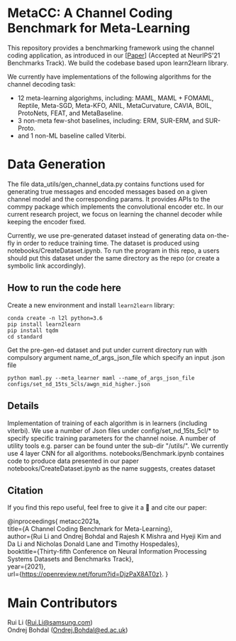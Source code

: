 # MetaCC: A Channel Coding Benchmark for Meta-Learning

This repository provides a benchmarking framework using the channel coding application, as introduced in our [[Paper](https://arxiv.org/pdf/2107.07579.pdf)] (Accepted at NeurIPS'21 Benchmarks Track). We build the codebase based upon learn2learn library.  

We currently have implementations of the following algorithms for the channel decoding task:   
- 12 meta-learning algorighms, including: MAML, MAML + FOMAML, Reptile, Meta-SGD, Meta-KFO, ANIL, MetaCurvature, CAVIA, BOIL, ProtoNets, FEAT, and MetaBaseline.  
- 3 non-meta few-shot baselines, including: ERM, SUR-ERM, and SUR-Proto.   
- and 1 non-ML baseline called Viterbi.  

# Data Generation  
The file data_utils/gen_channel_data.py contains functions used for generating true messages and encoded messages based on a given channel model and the corresponding params. It provides APIs to the commpy package which implements the convolutional encoder etc. In our current research project, we focus on learning the channel decoder while keeping the encoder fixed. 

Currently, we use pre-generated dataset instead of generating data on-the-fly in order to reduce training time. The dataset is produced using notebooks/CreateDataset.ipynb. To run the program in this repo, a users should put this dataset under the same directory as the repo (or create a symbolic link accordingly).  

## How to run the code here  
Create a new environment and install ``learn2learn`` library:  
```
conda create -n l2l python=3.6
pip install learn2learn
pip install tqdm
cd standard
```
Get the pre-gen-ed dataset and put under current directory run with compulsory argument name_of_args_json_file which specify an input .json file  

```
python maml.py --meta_learner maml --name_of_args_json_file configs/set_nd_15ts_5cls/awgn_mid_higher.json  
```

## Details
Implementation of training of each algorithm is in learners (including viterbi). We use a number of Json files under config/set_nd_15ts_5cl/* to specify specific training parameters for the channel noise. A number of utility tools e.g. parser can be found unter the sub-dir "/utils/". We currently use 4 layer CNN for all algorithms. 
notebooks/Benchmark.ipynb containes code to produce data presented in our paper  
notebooks/CreateDataset.ipynb as the name suggests, creates dataset

## Citation
If you find this repo useful, feel free to give it a :star2: and cite our paper:  

@inproceedings{
metacc2021a,  
title={A Channel Coding Benchmark for Meta-Learning},  
author={Rui Li and Ondrej Bohdal and Rajesh K Mishra and Hyeji Kim and Da Li and Nicholas Donald Lane and Timothy Hospedales},  
booktitle={Thirty-fifth Conference on Neural Information Processing Systems Datasets and Benchmarks Track},  
year={2021},  
url={https://openreview.net/forum?id=DjzPaX8AT0z}. 
}

# Main Contributors 
Rui Li (Rui.Li@samsung.com)   
Ondrej Bohdal (Ondrej.Bohdal@ed.ac.uk)  

